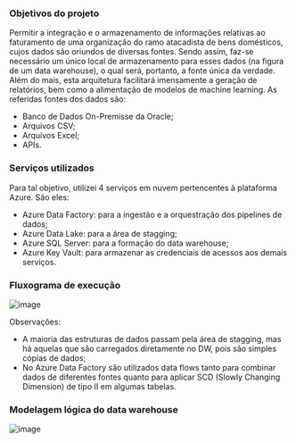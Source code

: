### Objetivos do projeto

Permitir a integração e o armazenamento de informações relativas ao faturamento de uma organização do ramo atacadista de bens domésticos, cujos dados são oriundos de diversas fontes. Sendo assim, faz-se necessário um único local de armazenamento para esses dados (na figura de um data warehouse), o qual será, portanto, a fonte única da verdade. Além do mais, esta arquitetura facilitará imensamente a geração de relatórios, bem como a alimentação de modelos de machine learning. 
As referidas fontes dos dados são:

- Banco de Dados On-Premisse da Oracle;
- Arquivos CSV;
- Arquivos Excel;
- APIs.

### Serviços utilizados

Para tal objetivo, utilizei 4 serviços em nuvem pertencentes à plataforma Azure. São eles:

- Azure Data Factory: para a ingestão e a orquestração dos pipelines de dados;
- Azure Data Lake: para a área de stagging;
- Azure SQL Server: para a formação do data warehouse;
- Azure Key Vault: para armazenar as credenciais de acessos aos demais serviços.

### Fluxograma de execução

![image](https://i.ibb.co/HNXjLz2/banco-de-dados.png)

Observações:
- A maioria das estruturas de dados passam pela área de stagging, mas há aquelas que são carregados diretamente no DW, pois são simples cópias de dados;
- No Azure Data Factory são utilizados data flows tanto para combinar dados de diferentes fontes quanto para aplicar SCD (Slowly Changing Dimension) de tipo II em algumas tabelas.

### Modelagem lógica do data warehouse

![image](https://i.ibb.co/r03rTYr/data-ware.png)
